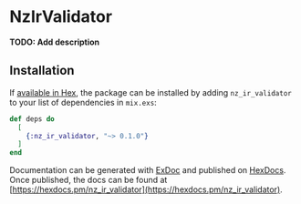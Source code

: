 # NzIrValidator

**TODO: Add description**

## Installation

If [available in Hex](https://hex.pm/docs/publish), the package can be installed
by adding `nz_ir_validator` to your list of dependencies in `mix.exs`:

```elixir
def deps do
  [
    {:nz_ir_validator, "~> 0.1.0"}
  ]
end
```

Documentation can be generated with [ExDoc](https://github.com/elixir-lang/ex_doc)
and published on [HexDocs](https://hexdocs.pm). Once published, the docs can
be found at [https://hexdocs.pm/nz_ir_validator](https://hexdocs.pm/nz_ir_validator).

